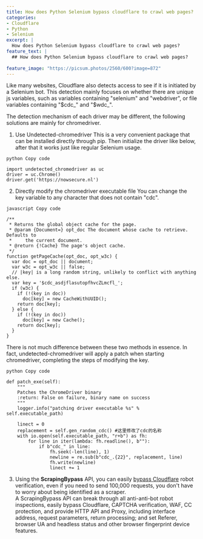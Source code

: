 ```yaml
---
title: How does Python Selenium bypass cloudflare to crawl web pages?
categories:
- Cloudflare
- Python
- Selenium
excerpt: |
  How does Python Selenium bypass cloudflare to crawl web pages?
feature_text: |
  ## How does Python Selenium bypass cloudflare to crawl web pages?
  
feature_image: "https://picsum.photos/2560/600?image=872"
---
```

  
  

Like many websites, Cloudflare also detects access to see if it is initiated by a Selenium bot. This detection mainly focuses on whether there are unique js variables, such as variables containing "selenium" and "webdriver", or file variables containing "$cdc_" and "$wdc_".  

The detection mechanism of each driver may be different, the following solutions are mainly for chromedriver.  

1. Use Undetected-chromedriver This is a very convenient package that can be installed directly through pip. Then initialize the driver like below, after that it works just like regular Selenium usage.  
   
```
python Copy code

import undetected_chromedriver as uc
driver = uc.Chrome()
driver.get('https://nowsecure.nl')
```

2. Directly modify the chromedriver executable file You can change the key variable to any character that does not contain "cdc".  
   
```
javascript Copy code

/**
 * Returns the global object cache for the page.
 * @param {Document=} opt_doc The document whose cache to retrieve. Defaults to
 *     the current document.
 * @return {!Cache} The page's object cache.
 */
function getPageCache(opt_doc, opt_w3c) {
  var doc = opt_doc || document;
  var w3c = opt_w3c || false;
  // |key| is a long random string, unlikely to conflict with anything else.
  var key = '$cdc_asdjflasutopfhvcZLmcfl_';
  if (w3c) {
    if (!(key in doc))
      doc[key] = new CacheWithUUID();
    return doc[key];
  } else {
    if (!(key in doc))
      doc[key] = new Cache();
    return doc[key];
  }
}
```

There is not much difference between these two methods in essence. In fact, undetected-chromedriver will apply a patch when starting chromedriver, completing the steps of modifying the key. 

```
python Copy code

def patch_exe(self):
    """
    Patches the ChromeDriver binary
    :return: False on failure, binary name on success
    """
    logger.info("patching driver executable %s" % self.executable_path)
 
    linect = 0
    replacement = self.gen_random_cdc() #这里修改了cdc的名称
    with io.open(self.executable_path, "r+b") as fh:
        for line in iter(lambda: fh.readline(), b""):
            if b"cdc_" in line:
                fh.seek(-len(line), 1)
                newline = re.sub(b"cdc_.{22}", replacement, line)
                fh.write(newline)
                linect += 1 
```

3. Using the **ScrapingBypass** API, you can easily [bypass Cloudflare](https://www.scrapingbypass.com) robot verification, even if you need to send 100,000 requests, you don't have to worry about being identified as a scraper.  
A ScrapingBypass API can break through all anti-anti-bot robot inspections, easily bypass Cloudflare, CAPTCHA verification, WAF, CC protection, and provide HTTP API and Proxy, including interface address, request parameters, return processing; and set Referer, browser UA and headless status and other browser fingerprint device features.
